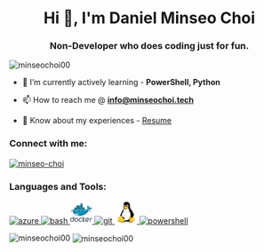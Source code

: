 <h1 align="center">Hi 👋, I'm Daniel Minseo Choi</h1>
<h3 align="center">Non-Developer who does coding just for fun.</h3>

<p align="left"> <img src="https://komarev.com/ghpvc/?username=minseochoi00&label=Profile%20views&color=0e75b6&style=flat" alt="minseochoi00" /> </p>

- 🌱 I’m currently actively learning - **PowerShell, Python**

- 📫 How to reach me @ **info@minseochoi.tech**

- 📄 Know about my experiences - [Resume](https://pub-566b5a2152194bdcad4813108ab73bee.r2.dev/resume-2025.pdf)

<h3 align="left">Connect with me:</h3>
<p align="left">
<a href="https://linkedin.com/in/minseo-choi" target="blank"><img align="center" src="https://raw.githubusercontent.com/rahuldkjain/github-profile-readme-generator/master/src/images/icons/Social/linked-in-alt.svg" alt="minseo-choi" height="30" width="40" /></a>
</p>

<h3 align="left">Languages and Tools:</h3>
<p align="left"> <a href="https://azure.microsoft.com/en-in/" target="_blank" rel="noreferrer"> <img src="https://www.vectorlogo.zone/logos/microsoft_azure/microsoft_azure-icon.svg" alt="azure" width="40" height="40"/> </a> <a href="https://www.gnu.org/software/bash/" target="_blank" rel="noreferrer"> <img src="https://www.vectorlogo.zone/logos/gnu_bash/gnu_bash-icon.svg" alt="bash" width="40" height="40"/> </a> <a href="https://www.docker.com/" target="_blank" rel="noreferrer"> <img src="https://raw.githubusercontent.com/devicons/devicon/master/icons/docker/docker-original-wordmark.svg" alt="docker" width="40" height="40"/> </a> <a href="https://git-scm.com/" target="_blank" rel="noreferrer"> <img src="https://www.vectorlogo.zone/logos/git-scm/git-scm-icon.svg" alt="git" width="40" height="40"/> </a> <a href="https://www.linux.org/" target="_blank" rel="noreferrer"> <img src="https://raw.githubusercontent.com/devicons/devicon/master/icons/linux/linux-original.svg" alt="linux" width="40" height="40"/> </a> <a href="https://learn.microsoft.com/en-us/powershell/" target="_blank rel=noreferrer"> <img src="https://devblogs.microsoft.com/powershell/wp-content/uploads/sites/30/2018/09/Powershell_256.png" alt="powershell" width="40" height="40"/> </a> </p>

<p><img align="left" src="https://github-readme-stats.vercel.app/api/top-langs?username=minseochoi00&show_icons=true&locale=en&layout=compact" alt="minseochoi00" /></p>

<p>&nbsp;<img align="center" src="https://github-readme-stats.vercel.app/api?username=minseochoi00&show_icons=true&locale=en" alt="minseochoi00" /></p>


<!--
**minseochoi00/minseochoi00** is a ✨ _special_ ✨ repository because its `README.md` (this file) appears on your GitHub profile.

Here are some ideas to get you started:

- 🔭 I’m currently working on ...
- 🌱 I’m currently learning ...
- 👯 I’m looking to collaborate on ...
- 🤔 I’m looking for help with ...
- 💬 Ask me about ...
- 📫 How to reach me: ...
- 😄 Pronouns: ...
- ⚡ Fun fact: ...
-->

